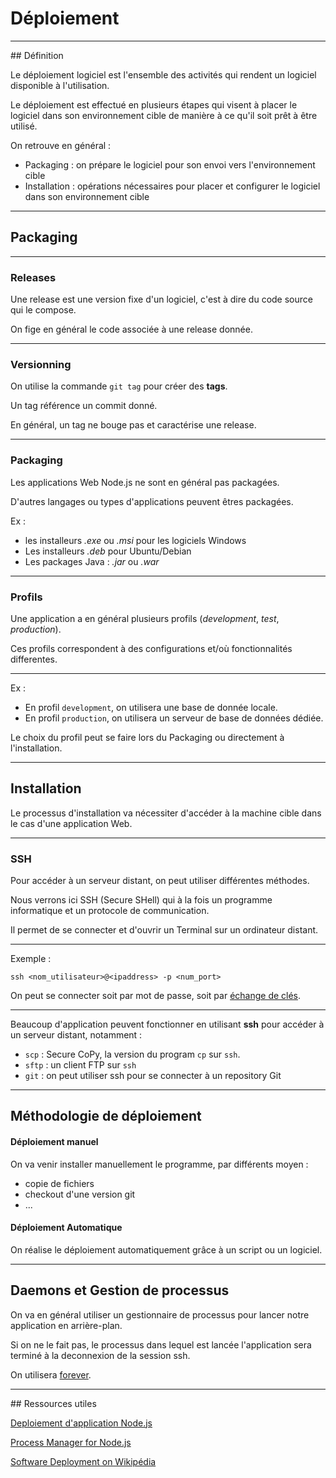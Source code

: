 # Déploiement



---



## Définition

Le déploiement logiciel est l'ensemble des activités qui rendent un logiciel disponible à l'utilisation.

Le déploiement est effectué en plusieurs étapes qui visent à placer le logiciel dans son environnement cible de manière à ce qu'il soit prêt à être utilisé.

On retrouve en général :
- Packaging : on prépare le logiciel pour son envoi vers l'environnement cible
- Installation : opérations nécessaires pour placer et configurer le logiciel dans son environnement cible



---



## Packaging



***


### Releases

Une release est une version fixe d'un logiciel, c'est à dire du code source qui le compose.

On fige en général le code associée à une release donnée.


***


### Versionning

On utilise la commande `git tag` pour créer des **tags**.

Un tag référence un commit donné.

En général, un tag ne bouge pas et caractérise une release.



***


### Packaging

Les applications Web Node.js ne sont en général pas packagées.

D'autres langages ou types d'applications peuvent êtres packagées.

Ex :
- les installeurs *.exe* ou *.msi* pour les logiciels Windows
- Les installeurs *.deb* pour Ubuntu/Debian
- Les packages Java : *.jar* ou *.war*



***


### Profils

Une application a en général plusieurs profils (_development_, _test_, _production_).

Ces profils correspondent à des configurations et/où fonctionnalités differentes.


***


Ex :
- En profil `development`, on utilisera une base de donnée locale.
- En profil `production`, on utilisera un serveur de base de données dédiée.

Le choix du profil peut se faire lors du Packaging ou directement à l'installation.



---



## Installation

Le processus d'installation va nécessiter d'accéder à la machine cible dans le cas d'une application Web.



---



### SSH

Pour accéder à un serveur distant, on peut utiliser différentes méthodes.

Nous verrons ici SSH (Secure SHell) qui à la fois un programme informatique et un protocole de communication.

Il permet de se connecter et d'ouvrir un Terminal sur un ordinateur distant.



***


Exemple :
```
ssh <nom_utilisateur>@<ipaddress> -p <num_port>
```

On peut se connecter soit par mot de passe, soit par [échange de clés](https://doc.ubuntu-fr.org/ssh#authentification_par_un_systeme_de_cles_publiqueprivee).



***



Beaucoup d'application peuvent fonctionner en utilisant **ssh** pour accéder à un serveur distant, notamment :
- `scp` : Secure CoPy, la version du program `cp` sur `ssh`.
- `sftp` : un client FTP sur `ssh`
- `git` : on peut utiliser ssh pour se connecter à un repository Git



---



## Méthodologie de déploiement

#### Déploiement manuel

On va venir installer manuellement le programme, par différents moyen :
- copie de fichiers
- checkout d'une version git
- ...

#### Déploiement Automatique

On réalise le déploiement automatiquement grâce à un script ou un logiciel.



---



## Daemons et Gestion de processus

On va en général utiliser un gestionnaire de processus pour lancer notre application en arrière-plan.

Si on ne le fait pas, le processus dans lequel est lancée l'application sera terminé à la deconnexion de la session ssh.

On utilisera [forever](https://www.npmjs.com/package/forever).



---


## Ressources utiles

[Deploiement d'application Node.js](https://oncletom.io/node.js/chapter-06/index.html)

[Process Manager for Node.js](https://mrvautin.com/running-nodejs-applications-in-production-forever-vs-supervisord-vs-pm2/)

[Software Deployment  on Wikipédia](https://en.wikipedia.org/wiki/Software_deployment)
